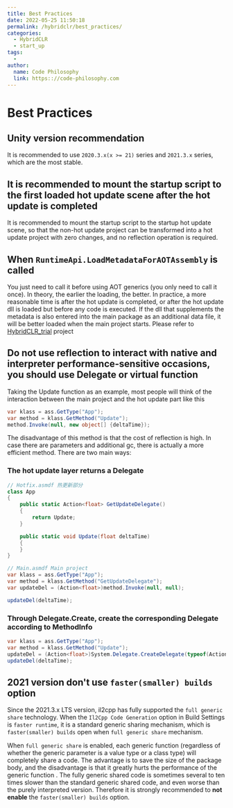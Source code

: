 ```yaml
---
title: Best Practices
date: 2022-05-25 11:50:18
permalink: /hybridclr/best_practices/
categories:
  - HybridCLR
  - start_up
tags:
  - 
author: 
  name: Code Philosophy
  link: https:://code-philosophy.com
---
```


# Best Practices

## Unity version recommendation

It is recommended to use `2020.3.x(x >= 21)` series and `2021.3.x` series, which are the most stable.

## It is recommended to mount the startup script to the first loaded hot update scene after the hot update is completed

It is recommended to mount the startup script to the startup hot update scene, so that the non-hot update project can be transformed into a hot update project with zero changes, and no reflection operation is required.

## When `RuntimeApi.LoadMetadataForAOTAssembly` is called

You just need to call it before using AOT generics (you only need to call it once). In theory, the earlier the loading, the better. In practice, a more reasonable time is after the hot update is completed, or after the hot update dll is loaded but before any code is executed. If the dll that supplements the metadata is also entered into the main package as an additional data file, it will be better loaded when the main project starts. Please refer to [HybridCLR_trial](https://github.com/focus-creative-games/hybridclr_trial) project

## Do not use reflection to interact with native and interpreter performance-sensitive occasions, you should use Delegate or virtual function

Taking the Update function as an example, most people will think of the interaction between the main project and the hot update part like this

```csharp
var klass = ass.GetType("App");
var method = klass.GetMethod("Update");
method.Invoke(null, new object[] {deltaTime});
```

The disadvantage of this method is that the cost of reflection is high. In case there are parameters and additional gc, there is actually a more efficient method. There are two main ways:

### The hot update layer returns a Delegate

```csharp
// Hotfix.asmdf 热更新部分 
class App
{
    public static Action<float> GetUpdateDelegate()
    {
        return Update;
    }

    public static void Update(float deltaTime)
    {
    }
}

// Main.asmdf Main project
var klass = ass.GetType("App");
var method = klass.GetMethod("GetUpdateDelegate");
var updateDel = (Action<float>)method.Invoke(null, null);

updateDel(deltaTime);
```

### Through Delegate.Create, create the corresponding Delegate according to MethodInfo

```csharp
var klass = ass.GetType("App");
var method = klass.GetMethod("Update");
updateDel = (Action<float>)System.Delegate.CreateDelegate(typeof(Action<float>), null, method);
updateDel(deltaTime);
```

## 2021 version don't use `faster(smaller) builds` option

Since the 2021.3.x LTS version, il2cpp has fully supported the `full generic share` technology. When the `Il2Cpp Code Generation` option in Build Settings is `faster runtime`, it is a standard generic sharing mechanism, which is `faster(smaller) builds` open when
`full generic share` mechanism.

When `full generic share` is enabled, each generic function (regardless of whether the generic parameter is a value type or a class type) will completely share a code. The advantage is to save the size of the package body, and the disadvantage is that it greatly hurts the performance of the generic function . The fully generic shared code is sometimes several to ten times slower than the standard generic shared code, and even worse than the purely interpreted version. Therefore it is strongly recommended to **not enable** the `faster(smaller) builds` option.
